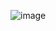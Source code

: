 ![image](https://user-images.githubusercontent.com/49836053/145172690-48b4f6d4-9f07-4c56-b799-155ddd75dbf9.png)
